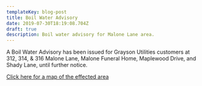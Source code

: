 ```yaml
---
templateKey: blog-post
title: Boil Water Advisory
date: 2019-07-30T18:19:08.704Z
draft: true
description: Boil water advisory for Malone Lane area.
---
```

A Boil Water Advisory has been issued for Grayson Utilities customers at 312, 314, & 316 Malone Lane, Malone Funeral Home, Maplewood Drive, and Shady Lane, until further notice.

[Click here for a map of the effected area](https://geosync.cloud/?layer=Advisory&feature=0)
